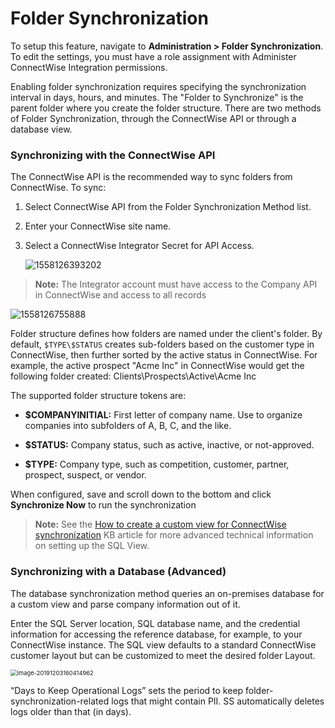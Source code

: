 [title]: # (Folder Synchronization)
[tags]: # (XXX)
[priority]: # (30)

# Folder Synchronization

To setup this feature, navigate to **Administration > Folder Synchronization**. To edit the settings, you must have a role assignment with Administer ConnectWise Integration permissions.

Enabling folder synchronization requires specifying the synchronization interval in days, hours, and minutes. The "Folder to Synchronize" is the parent folder where you create the folder structure. There are two methods of Folder Synchronization, through the ConnectWise API or through a database view.

### Synchronizing with the ConnectWise API

The ConnectWise API is the recommended way to sync folders from ConnectWise. To sync:

1. Select ConnectWise API from the Folder Synchronization Method list.

1. Enter your ConnectWise site name.

1. Select a ConnectWise Integrator Secret for API Access.

   ![1558126393202](assets/1558126393202.png)

> **Note:** The Integrator account must have access to the Company API in ConnectWise and access to all records

![1558126755888](assets/1558126755888.png)

Folder structure defines how folders are named under the client's folder. By default, `$TYPE\$STATUS` creates sub-folders based on the customer type in ConnectWise, then further sorted by the active status in ConnectWise. For example, the active prospect "Acme Inc" in ConnectWise would get the following folder created: Clients\Prospects\Active\Acme Inc

The supported folder structure tokens are:

- **$COMPANYINITIAL:** First letter of company name. Use to organize companies into subfolders of A, B, C, and the like.

- **$STATUS:** Company status, such as active, inactive, or not-approved.

- **$TYPE:** Company type, such as competition, customer, partner, prospect, suspect, or vendor.

When configured, save and scroll down to the bottom and click **Synchronize Now** to run the synchronization

> **Note:** See the [How to create a custom view for ConnectWise synchronization](https://updates.thycotic.net/links.ashx?SecretServerConnectWiseConfigurationKnowledgeBase) KB article for more advanced technical information on setting up the SQL View.

### Synchronizing with a Database (Advanced)

The database synchronization method queries an on-premises database for a custom view and parse company information out of it.

Enter the SQL Server location, SQL database name, and the credential information for accessing the reference database, for example, to your ConnectWise instance. The SQL view defaults to a standard ConnectWise customer layout but can be customized to meet the desired folder Layout.

<img src="assets/image-20191203160414962.png" alt="image-20191203160414962" style="zoom:67%;" />

“Days to Keep Operational Logs” sets the period to keep folder-synchronization-related logs that might contain PII. SS automatically deletes logs older than that (in days).
